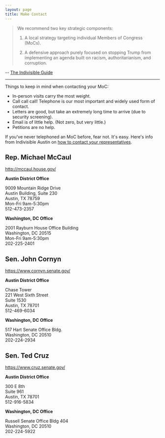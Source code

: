 ```yaml
---
layout: page
title: Make Contact
---
```


> We recommend two key strategic components:
>
> 1. A local strategy targeting individual Members of Congress (MoCs).
>
> 2. A defensive approach purely focused on stopping Trump from
> implementing an agenda built on racism, authoritarianism, and corruption.

-- [The Indivisible Guide](https://www.indivisibleguide.com/download-the-guide)

<hr class="small" />

Things to keep in mind when contacting your MoC:

* In-person visits carry the most weight.
* Call call call! Telephone is our most important and widely used form of contact.
* Letters are good, but take an extremely long time to arrive (due to security screening).
* Email is of little help. (Not zero, but very little.)
* Petitions are no help.

If you've never telephoned an MoC before, fear not. It's easy.
Here's info from Indivisible Austin on [how to contact your representatives](http://www.indivisibleaustin.com/take-action-now/how-to-contact-your-representatives/).


## Rep. Michael McCaul

<a href="http://mccaul.house.gov/">http://mccaul.house.gov/</a>

**Austin District Office**

9009 Mountain Ridge Drive<br />
Austin Building, Suite 230<br />
Austin, TX 78759<br />
Mon-Fri 9am-5:30pm<br />
512-473-2357

**Washington, DC Office**

2001 Rayburn House Office Building<br />
Washington, DC 20515<br />
Mon-Fri 9am-5:30pm<br />
202-225-2401

<a name="cornyn"></a>

## Sen. John Cornyn

<a href="https://www.cornyn.senate.gov/">https://www.cornyn.senate.gov/</a>

**Austin District Office**

Chase Tower<br />
221 West Sixth Street<br />
Suite 1530<br />
Austin, TX 78701<br />
512-469-6034

**Washington, DC Office**

517 Hart Senate Office Bldg.<br />
Washington, DC 20510<br />
202-224-2934

<a name="cruz"></a>

## Sen. Ted Cruz

<a href="https://www.cruz.senate.gov/">https://www.cruz.senate.gov/</a>

**Austin District Office**

300 E 8th<br />
Suite 961<br />
Austin, TX 78701<br />
512-916-5834

**Washington, DC Office**

Russell Senate Office Bldg 404<br />
Washington, DC 20510<br />
202-224-5922

